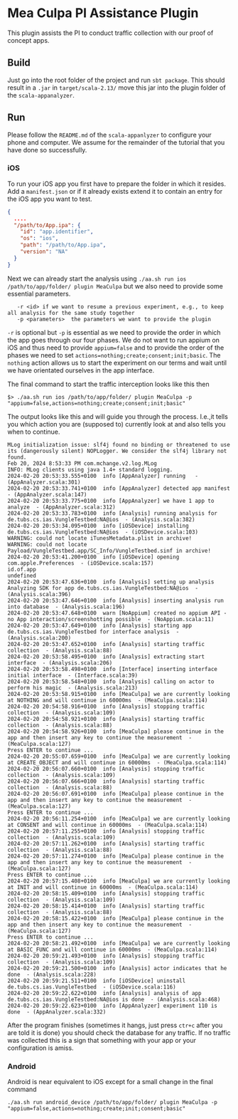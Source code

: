 # Mea Culpa PI Assistance Plugin

This plugin assists the PI to conduct traffic collection with our proof of concept apps.

## Build

Just go into the root folder of the project and run `sbt package`.
This should result in a `.jar` in `target/scala-2.13/` move this jar into the plugin folder of the `scala-appanalyzer`.

## Run

Please follow the `README.md` of the `scala-appanlyzer` to configure your phone and computer.
We assume for the remainder of the tutorial that you have done so successfully.


### iOS

To run your iOS app you first have to prepare the folder in which it resides.
Add a `manifest.json` or if it already exists extend it to contain an entry for the iOS app you want to test.

```manifest.json
{
  ....
  "/path/to/App.ipa": {
    "id": "app.identifier",
    "os": "ios",
    "path": "/path/to/App.ipa",
    "version": "NA"
  }
}
```

Next we can already start the analysis using `./aa.sh run ios /path/to/app/folder/ plugin MeaCulpa` but we also need to provide some
essential parameters.

```
   -r <id> if we want to resume a previous experiment, e.g., to keep all analysis for the same study together
   -p <parameters>  the parameters we want to provide the plugin 
```

`-r` is optional but `-p` is essential as we need to provide the order in which the app goes through our four phases.
We do not want to run appium on iOS and thus need to provide `appium=false` and to provide the order of the phases we need
to set `actions=nothing;create;consent;init;basic`.
The `nothing` action allows us to start the experiment on our terms and wait until we have orientated ourselves in the app interface.

The final command to start the traffic interception looks like this then

```
$> ./aa.sh run ios /path/to/app/folder/ plugin MeaCulpa -p "appium=false,actions=nothing;create;consent;init;basic"
``` 

The output looks like this and will guide you through the process. I.e.,it tells you which action you are (supposed to)
currently look at and also tells you when to continue.

```
MLog initialization issue: slf4j found no binding or threatened to use its (dangerously silent) NOPLogger. We consider the slf4j library not found.
Feb 20, 2024 8:53:33 PM com.mchange.v2.log.MLog 
INFO: MLog clients using java 1.4+ standard logging.
2024-02-20 20:53:33.555+0100  info [AppAnalyzer] running   - (AppAnalyzer.scala:301)
2024-02-20 20:53:33.741+0100  info [AppAnalyzer] detected app manifest  - (AppAnalyzer.scala:147)
2024-02-20 20:53:33.775+0100  info [AppAnalyzer] we have 1 app to analyze  - (AppAnalyzer.scala:312)
2024-02-20 20:53:33.783+0100  info [Analysis] running analysis for de.tubs.cs.ias.VungleTestbed:NA@ios  - (Analysis.scala:382)
2024-02-20 20:53:34.095+0100  info [iOSDevice] installing de.tubs.cs.ias.VungleTestbed:NA@ios  - (iOSDevice.scala:103)
WARNING: could not locate iTunesMetadata.plist in archive!
WARNING: could not locate Payload/VungleTestbed.app/SC_Info/VungleTestbed.sinf in archive!
2024-02-20 20:53:41.200+0100  info [iOSDevice] opening com.apple.Preferences  - (iOSDevice.scala:157)
id.of.app
undefined
2024-02-20 20:53:47.636+0100  info [Analysis] setting up analysis Analyzing SDK for app de.tubs.cs.ias.VungleTestbed:NA@ios  - (Analysis.scala:396)
2024-02-20 20:53:47.646+0100  info [Analysis] inserting analysis run into database  - (Analysis.scala:196)
2024-02-20 20:53:47.648+0100  warn [NoAppium] created no appium API - no App interaction/screenshotting possible  - (NoAppium.scala:11)
2024-02-20 20:53:47.649+0100  info [Analysis] starting app de.tubs.cs.ias.VungleTestbed for interface analysis  - (Analysis.scala:200)
2024-02-20 20:53:47.652+0100  info [Analysis] starting traffic collection  - (Analysis.scala:88)
2024-02-20 20:53:58.495+0100  info [Analysis] extracting start interface  - (Analysis.scala:206)
2024-02-20 20:53:58.498+0100  info [Interface] inserting interface initial interface  - (Interface.scala:39)
2024-02-20 20:53:58.548+0100  info [Analysis] calling on actor to perform his magic  - (Analysis.scala:213)
2024-02-20 20:53:58.915+0100  info [MeaCulpa] we are currently looking at NOTHING and will continue in 60000ms  - (MeaCulpa.scala:114)
2024-02-20 20:54:58.916+0100  info [Analysis] stopping traffic collection  - (Analysis.scala:109)
2024-02-20 20:54:58.921+0100  info [Analysis] starting traffic collection  - (Analysis.scala:88)
2024-02-20 20:54:58.926+0100  info [MeaCulpa] please continue in the app and then insert any key to continue the measurement  - (MeaCulpa.scala:127)
Press ENTER to continue ...
2024-02-20 20:55:07.659+0100  info [MeaCulpa] we are currently looking at CREATE_OBJECT and will continue in 60000ms  - (MeaCulpa.scala:114)
2024-02-20 20:56:07.660+0100  info [Analysis] stopping traffic collection  - (Analysis.scala:109)
2024-02-20 20:56:07.666+0100  info [Analysis] starting traffic collection  - (Analysis.scala:88)
2024-02-20 20:56:07.691+0100  info [MeaCulpa] please continue in the app and then insert any key to continue the measurement  - (MeaCulpa.scala:127)
Press ENTER to continue ...
2024-02-20 20:56:11.254+0100  info [MeaCulpa] we are currently looking at CONSENT and will continue in 60000ms  - (MeaCulpa.scala:114)
2024-02-20 20:57:11.255+0100  info [Analysis] stopping traffic collection  - (Analysis.scala:109)
2024-02-20 20:57:11.262+0100  info [Analysis] starting traffic collection  - (Analysis.scala:88)
2024-02-20 20:57:11.274+0100  info [MeaCulpa] please continue in the app and then insert any key to continue the measurement  - (MeaCulpa.scala:127)
Press ENTER to continue ...
2024-02-20 20:57:15.408+0100  info [MeaCulpa] we are currently looking at INIT and will continue in 60000ms  - (MeaCulpa.scala:114)
2024-02-20 20:58:15.409+0100  info [Analysis] stopping traffic collection  - (Analysis.scala:109)
2024-02-20 20:58:15.414+0100  info [Analysis] starting traffic collection  - (Analysis.scala:88)
2024-02-20 20:58:15.422+0100  info [MeaCulpa] please continue in the app and then insert any key to continue the measurement  - (MeaCulpa.scala:127)
Press ENTER to continue ...
2024-02-20 20:58:21.492+0100  info [MeaCulpa] we are currently looking at BASIC_FUNC and will continue in 60000ms  - (MeaCulpa.scala:114)
2024-02-20 20:59:21.493+0100  info [Analysis] stopping traffic collection  - (Analysis.scala:109)
2024-02-20 20:59:21.500+0100  info [Analysis] actor indicates that he done  - (Analysis.scala:228)
2024-02-20 20:59:21.511+0100  info [iOSDevice] uninstall de.tubs.cs.ias.VungleTestbed  - (iOSDevice.scala:116)
2024-02-20 20:59:22.622+0100  info [Analysis] analysis of app de.tubs.cs.ias.VungleTestbed:NA@ios is done  - (Analysis.scala:468)
2024-02-20 20:59:22.623+0100  info [AppAnalyzer] experiment 110 is done  - (AppAnalyzer.scala:332)
```

After the program finishes (sometimes it hangs, just press `ctr+c` after you are told it is done) you should check the
database for any traffic. If no traffic was collected this is a sign that something with your app or your configuration
is amiss.

### Android

Android is near equivalent to iOS except for a small change in the final command

```
./aa.sh run android_device /path/to/app/folder/ plugin MeaCulpa -p "appium=false,actions=nothing;create;init;consent;basic"
```